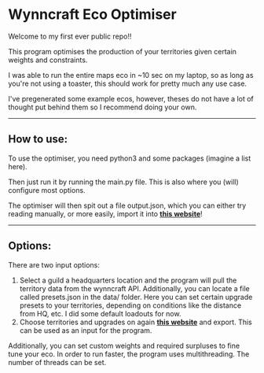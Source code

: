 # Wynncraft Eco Optimiser
Welcome to my first ever public repo!!

This program optimises the production of your territories given certain weights and constraints.

I was able to run the entire maps eco in ~10 sec on my laptop, so as long as you're not using a toaster, 
this should work for pretty much any use case.

I've pregenerated some example ecos, however, theses do not have a lot of thought put behind them so I recommend doing your own.

---
## How to use:

To use the optimiser, you need python3 and some packages (imagine a list here).

Then just run it by running the main.py file. This is also where you (will) configure most options.

The optimiser will then spit out a file output.json, which you can either try reading manually, or more easily, import it into [**this website**](https://fa-rog.github.io/economy/)!

---
## Options:

There are two input options:
1. Select a guild a headquarters location and the program will pull the territory data from the wynncraft API.
Additionally, you can locate a file called presets.json in the data/ folder. Here you can set certain upgrade presets
to your territories, depending on conditions like the distance from HQ, etc. I did some default loadouts for now.
2. Choose territories and upgrades on again [**this website**](https://fa-rog.github.io/economy/) and export. 
This can be used as an input for the program.

Additionally, you can set custom weights and required surpluses to fine tune your eco.
In order to run faster, the program uses multithreading. The number of threads can be set.